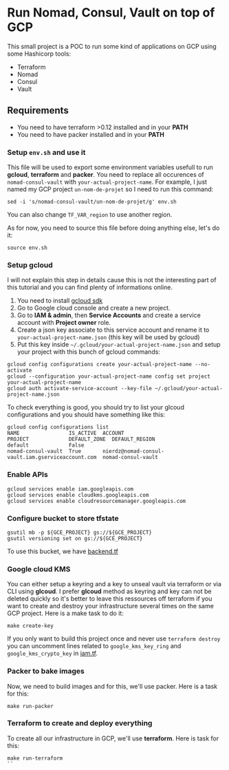 # Run Nomad, Consul, Vault on top of GCP

This small project is a POC to run some kind of applications on GCP using some Hashicorp tools:

- Terraform
- Nomad
- Consul
- Vault

## Requirements

- You need to have terraform >0.12 installed and in your **PATH**
- You need to have packer installed and in your **PATH**

### Setup `env.sh` and use it

This file will be used to export some environment variables usefull to run **gcloud**, **terraform** and **packer**.
You need to replace all occurences of `nomad-consul-vault` with `your-actual-project-name`.
For example, I just named my GCP project `un-nom-de-projet` so I need to run this command:
```
sed -i 's/nomad-consul-vault/un-nom-de-projet/g' env.sh
```

You can also change `TF_VAR_region` to use another region.

As for now, you need to source this file before doing anything else, let's do it:
```
source env.sh
```

### Setup gcloud

I will not explain this step in details cause this is not the interesting part of this tutorial and you can find plenty of informations online.

1. You need to install [gcloud sdk](https://cloud.google.com/sdk/install)
2. Go to Google cloud console and create a new project.
3. Go to **IAM & admin**, then **Service Accounts** and create a service account with **Project owner** role.
4. Create a json key associate to this service account and rename it to `your-actual-project-name.json` (this key will be used by gcloud)
5. Put this key inside `~/.gcloud/your-actual-project-name.json` and setup your project with this bunch of gcloud commands:
```
gcloud config configurations create your-actual-project-name --no-activate
gcloud --configuration your-actual-project-name config set project your-actual-project-name
gcloud auth activate-service-account --key-file ~/.gcloud/your-actual-project-name.json
```

To check everything is good, you should try to list your glcoud configurations and you should have something like this:
```
gcloud config configurations list
NAME                IS_ACTIVE  ACCOUNT                                            PROJECT             DEFAULT_ZONE  DEFAULT_REGION
default             False
nomad-consul-vault  True       nierdz@nomad-consul-vault.iam.gserviceaccount.com  nomad-consul-vault
```

### Enable APIs

```
gcloud services enable iam.googleapis.com
gcloud services enable cloudkms.googleapis.com
gcloud services enable cloudresourcemanager.googleapis.com
```

### Configure bucket to store tfstate

```
gsutil mb -p ${GCE_PROJECT} gs://${GCE_PROJECT}
gsutil versioning set on gs://${GCE_PROJECT}
```

To use this bucket, we have [backend.tf](terraform/backend.tf)

### Google cloud KMS

You can either setup a keyring and a key to unseal vault via terraform or via CLI using **glcoud**. I prefer **glcoud** method as keyring and key can not be deleted quickly so it's better to leave this ressources off terraform if you want to create and destroy your infrastructure several times on the same GCP project. Here is a make task to do it:
```
make create-key
```

If you only want to build this project once and never use `terraform destroy` you can uncomment lines related to `google_kms_key_ring` and `google_kms_crypto_key` in [iam.tf](terraform/iam.tf).

### Packer to bake images

Now, we need to build images and for this, we'll use packer. Here is a task for this:
```
make run-packer
```

### Terraform to create and deploy everything

To create all our infrastructure in GCP, we'll use **terraform**. Here is task for this:
```
make run-terraform
``
